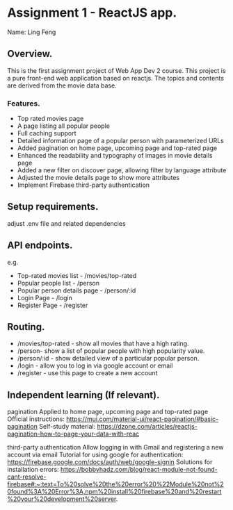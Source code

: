 # Assignment 1 - ReactJS app.

Name: Ling Feng

## Overview.

This is the first assignment project of Web App Dev 2 course.
This project is a pure front-end web application based on reactjs. The topics and contents are derived from the movie data base.

### Features.


+ Top rated movies page
+ A page listing all popular people
+ Full caching support
+ Detailed information page of a popular person with parameterized URLs
+ Added pagination on home page, upcoming page and top-rated page
+ Enhanced the readability and typography of images in movie details page
+ Added a new filter on discover page, allowing filter by language attribute
+ Adjusted the movie details page to show more attributes
+ Implement Firebase third-party authentication

## Setup requirements.

adjust .env file and related dependencies

## API endpoints.



e.g.
+ Top-rated movies list - /movies/top-rated
+ Popular people list - /person
+ Popular person details page - /person/:id
+ Login Page - /login
+ Register Page - /register

## Routing.



+ /movies/top-rated - show all movies that have a high rating.
+ /person- show a list of popular people with high popularity value.
+ /person/:id - show detailed view of a particular popular person.
+ /login - allow you to log in via google account or email
+ /register - use this page to create a new account


## Independent learning (If relevant).



pagination
Applied to home page, upcoming page and top-rated page
Official instructions: https://mui.com/material-ui/react-pagination/#basic-pagination
Self-study material: https://dzone.com/articles/reactjs-pagination-how-to-page-your-data-with-reac

third-party authentication
Allow logging in with Gmail and registering a new account via email
Tutorial for using google for authentication: https://firebase.google.com/docs/auth/web/google-signin
Solutions for installation errors: https://bobbyhadz.com/blog/react-module-not-found-cant-resolve-firebase#:~:text=To%20solve%20the%20error%20%22Module%20not%20found%3A%20Error%3A,npm%20install%20firebase%20and%20restart%20your%20development%20server.
